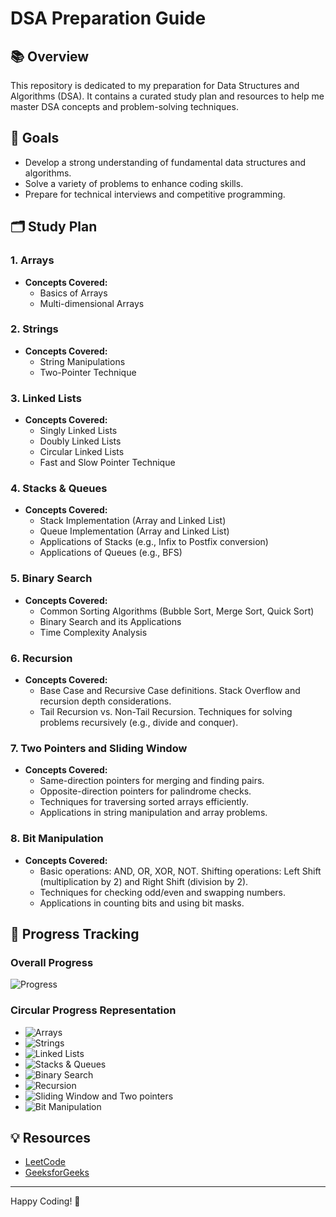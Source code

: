 # DSA Preparation Guide

## 📚 Overview

This repository is dedicated to my preparation for Data Structures and Algorithms (DSA). It contains a curated study plan and resources to help me master DSA concepts and problem-solving techniques.

## 🎯 Goals

- Develop a strong understanding of fundamental data structures and algorithms.
- Solve a variety of problems to enhance coding skills.
- Prepare for technical interviews and competitive programming.

## 🗂️ Study Plan

### 1. **Arrays**
   - **Concepts Covered:**
     - Basics of Arrays
     - Multi-dimensional Arrays

### 2. **Strings**
   - **Concepts Covered:**
     - String Manipulations
     - Two-Pointer Technique

### 3. **Linked Lists**
   - **Concepts Covered:**
     - Singly Linked Lists
     - Doubly Linked Lists
     - Circular Linked Lists
     - Fast and Slow Pointer Technique

### 4. **Stacks & Queues**
   - **Concepts Covered:**
     - Stack Implementation (Array and Linked List)
     - Queue Implementation (Array and Linked List)
     - Applications of Stacks (e.g., Infix to Postfix conversion)
     - Applications of Queues (e.g., BFS)

### 5. **Binary Search**
   - **Concepts Covered:**
     - Common Sorting Algorithms (Bubble Sort, Merge Sort, Quick Sort)
     - Binary Search and its Applications
     - Time Complexity Analysis

### 6. **Recursion**
   - **Concepts Covered:**
     - Base Case and Recursive Case definitions.
    Stack Overflow and recursion depth considerations.
     - Tail Recursion vs. Non-Tail Recursion.
    Techniques for solving problems recursively (e.g., divide and conquer).

### 7. **Two Pointers and Sliding Window**
   - **Concepts Covered:**
     - Same-direction pointers for merging and finding pairs.
     - Opposite-direction pointers for palindrome checks.
     - Techniques for traversing sorted arrays efficiently.
     - Applications in string manipulation and array problems.

### 8. **Bit Manipulation**
   - **Concepts Covered:**
     - Basic operations: AND, OR, XOR, NOT.
    Shifting operations: Left Shift (multiplication by 2) and Right Shift (division by 2).
     - Techniques for checking odd/even and swapping numbers.
     - Applications in counting bits and using bit masks.

## 📅 Progress Tracking

### Overall Progress

![Progress](https://img.shields.io/badge/Overall%20Progress-0%25-brightgreen)

### Circular Progress Representation

- ![Arrays](https://img.shields.io/badge/Arrays-60%25-orange)
- ![Strings](https://img.shields.io/badge/Strings-60%25-orange)
- ![Linked Lists](https://img.shields.io/badge/Linked%20Lists-50%25-orange)
- ![Stacks & Queues](https://img.shields.io/badge/Stacks%20&%20Queues-40%25-red)
- ![Binary Search](https://img.shields.io/badge/BinarySearch-60%25-orange)
- ![Recursion](https://img.shields.io/badge/Recursion-60%25-orange)
- ![Sliding Window and Two pointers](https://img.shields.io/badge/TwoPointers-60%25-orange)
- ![Bit Manipulation](https://img.shields.io/badge/BitManipulation-60%25-orange)

## 💡 Resources

- [LeetCode](https://leetcode.com/)
- [GeeksforGeeks](https://www.geeksforgeeks.org/)

---

Happy Coding! 🚀
